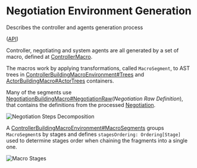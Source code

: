 Negotiation Environment Generation
===
Describes the controller and agents generation process

([API](http://fehu.github.io/agent-negotiation/unidoc/index.html#feh.tec.agents.lite.spec.macros.package))

Controller, negotiating and system agents are all generated by a set of macro, defined at  [ControllerMacro](src/main/scala/feh/tec/agents/lite/spec/macros/impl/ControllerMacro.scala).

The macros work by applying transformations, called `MacroSegment`, to AST trees in 
[ControllerBuildingMacroEnvironment#Trees](src/main/scala/feh/tec/agents/lite/spec/macros/ControllerBuildingMacroEnvironment.scala)
and [ActorBuildingMacro#ActorTrees](src/main/scala/feh/tec/agents/lite/spec/macros/ActorBuildingMacro.scala)
containers.

Many of the segments use 
[NegotiationBuildingMacro#NegotiationRaw](src/main/scala/feh/tec/agents/lite/spec/macros/NegotiationBuildingMacro.scala)(*Negotiation Raw Definition*),
that contains the definitions from the processed [Negotiation](src/main/scala/feh/tec/agents/lite/spec/dsl/Negotiation.scala). 

![Negotiation Steps Decomposition](https://docs.google.com/uc?authuser=0&id=0B9XpukXOfywNSDdSekVrVzhIUHc)

A [ControllerBuildingMacroEnvironment#MacroSegments](src/main/scala/feh/tec/agents/lite/spec/macros/ControllerBuildingMacroEnvironment.scala)
groups `MacroSegment`s by stages and defines `stagesOrdering: Ordering[Stage]` used to determine stages order when chaining the fragments into a single one.

![Macro Stages](https://docs.google.com/uc?authuser=0&id=0B9XpukXOfywNNjhjYlNmNWRadFk)

